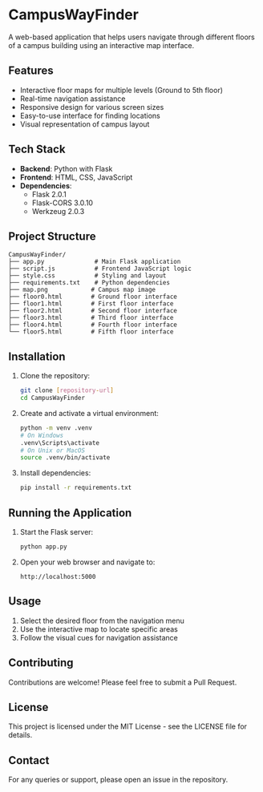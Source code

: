 # CampusWayFinder

A web-based application that helps users navigate through different floors of a campus building using an interactive map interface.

## Features

- Interactive floor maps for multiple levels (Ground to 5th floor)
- Real-time navigation assistance
- Responsive design for various screen sizes
- Easy-to-use interface for finding locations
- Visual representation of campus layout

## Tech Stack

- **Backend**: Python with Flask
- **Frontend**: HTML, CSS, JavaScript
- **Dependencies**:
  - Flask 2.0.1
  - Flask-CORS 3.0.10
  - Werkzeug 2.0.3

## Project Structure

```
CampusWayFinder/
├── app.py              # Main Flask application
├── script.js           # Frontend JavaScript logic
├── style.css           # Styling and layout
├── requirements.txt    # Python dependencies
├── map.png            # Campus map image
├── floor0.html        # Ground floor interface
├── floor1.html        # First floor interface
├── floor2.html        # Second floor interface
├── floor3.html        # Third floor interface
├── floor4.html        # Fourth floor interface
└── floor5.html        # Fifth floor interface
```

## Installation

1. Clone the repository:
   ```bash
   git clone [repository-url]
   cd CampusWayFinder
   ```

2. Create and activate a virtual environment:
   ```bash
   python -m venv .venv
   # On Windows
   .venv\Scripts\activate
   # On Unix or MacOS
   source .venv/bin/activate
   ```

3. Install dependencies:
   ```bash
   pip install -r requirements.txt
   ```

## Running the Application

1. Start the Flask server:
   ```bash
   python app.py
   ```

2. Open your web browser and navigate to:
   ```
   http://localhost:5000
   ```

## Usage

1. Select the desired floor from the navigation menu
2. Use the interactive map to locate specific areas
3. Follow the visual cues for navigation assistance

## Contributing

Contributions are welcome! Please feel free to submit a Pull Request.

## License

This project is licensed under the MIT License - see the LICENSE file for details.

## Contact

For any queries or support, please open an issue in the repository. 